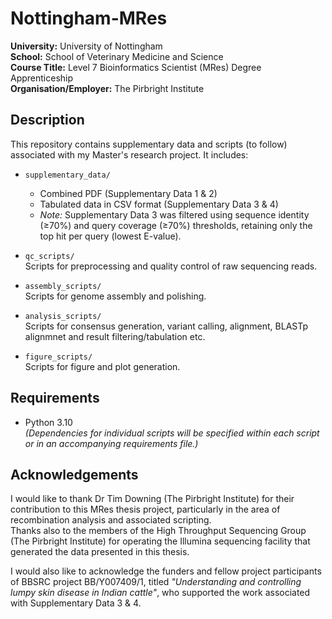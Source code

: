 # Nottingham-MRes

**University:** University of Nottingham  
**School:** School of Veterinary Medicine and Science  
**Course Title:** Level 7 Bioinformatics Scientist (MRes) Degree Apprenticeship  
**Organisation/Employer:** The Pirbright Institute  

## Description

This repository contains supplementary data and scripts (to follow) associated with my Master's research project. It includes:

- `supplementary_data/`  
  - Combined PDF (Supplementary Data 1 & 2)  
  - Tabulated data in CSV format (Supplementary Data 3 & 4)  
  - *Note:* Supplementary Data 3 was filtered using sequence identity (≥70%) and query coverage (≥70%) thresholds, retaining only the top hit per query (lowest E-value).

- `qc_scripts/`  
  Scripts for preprocessing and quality control of raw sequencing reads.

- `assembly_scripts/`  
  Scripts for genome assembly and polishing.

- `analysis_scripts/`  
  Scripts for consensus generation, variant calling, alignment, BLASTp alignmnet and result filtering/tabulation etc.

- `figure_scripts/`  
  Scripts for figure and plot generation.

## Requirements

- Python 3.10  
*(Dependencies for individual scripts will be specified within each script or in an accompanying requirements file.)*

## Acknowledgements

I would like to thank Dr Tim Downing (The Pirbright Institute) for their contribution to this MRes thesis project, particularly in the area of recombination analysis and associated scripting.  
Thanks also to the members of the High Throughput Sequencing Group (The Pirbright Institute) for operating the Illumina sequencing facility that generated the data presented in this thesis.  

I would also like to acknowledge the funders and fellow project participants of BBSRC project BB/Y007409/1, titled *"Understanding and controlling lumpy skin disease in Indian cattle"*, who supported the work associated with Supplementary Data 3 & 4.
